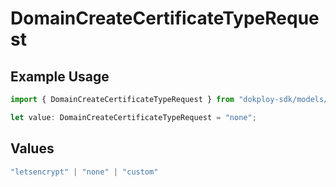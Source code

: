 # DomainCreateCertificateTypeRequest

## Example Usage

```typescript
import { DomainCreateCertificateTypeRequest } from "dokploy-sdk/models/operations";

let value: DomainCreateCertificateTypeRequest = "none";
```

## Values

```typescript
"letsencrypt" | "none" | "custom"
```